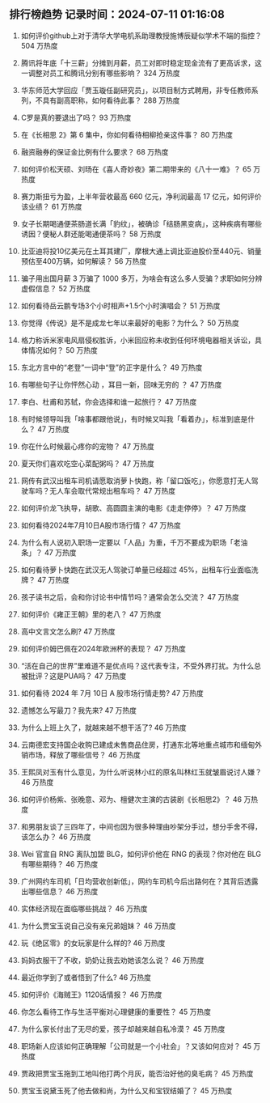 
## 排行榜趋势 记录时间：2024-07-11 01:16:08
  
  1. 如何评价github上对于清华大学电机系助理教授施博辰疑似学术不端的指控？ 504 万热度
    
  2. 腾讯将年底「十三薪」分摊到月薪，员工对即时稳定现金流有了更高诉求，这一调整对员工和腾讯分别有哪些影响？ 324 万热度
    
  3. 华东师范大学回应「贾玉璇任副研究员」，以项目制方式聘用，非专任教师系列，不具有副高职称，如何看待此事？ 288 万热度
    
  4. C罗是真的要退出了吗？ 93 万热度
    
  5. 在《长相思 2》第 6 集中，你如何看待相柳抢亲这件事？ 80 万热度
    
  6. 融资融券的保证金比例有什么要求？ 68 万热度
    
  7. 如何评价松天硕、刘旸在《喜人奇妙夜》第二期带来的《八十一难》？ 65 万热度
    
  8. 赛力斯扭亏为盈，上半年营收最高 660 亿元，净利润最高 17 亿元，如何评价该业绩？ 61 万热度
    
  9. 女子长期喝通便茶肠道长满「豹纹」，被确诊「结肠黑变病」，这种疾病有哪些诱因？便秘人群还能喝通便茶吗？ 58 万热度
    
  10. 比亚迪将投10亿美元在土耳其建厂，摩根大通上调比亚迪股价至440元、销量预估至400万辆，如何解读？ 56 万热度
    
  11. 骗子用出国月薪 3 万骗了 1000 多万，为啥会有这么多人受骗？求职如何分辨虚假信息？ 52 万热度
    
  12. 如何看待岳云鹏专场3个小时相声+1.5个小时演唱会？ 51 万热度
    
  13. 你觉得《传说》是不是成龙七年以来最好的电影？为什么？ 50 万热度
    
  14. 格力称诉米家电风扇侵权胜诉，小米回应称未收到任何环境电器相关诉讼，具体情况如何？ 50 万热度
    
  15. 东北方言中的“老登”一词中“登”的正字是什么？ 49 万热度
    
  16. 有哪些句子让你怦然心动 ，耳目一新，回味无穷的 ？ 47 万热度
    
  17. 李白、杜甫和苏轼，你会选择和谁一起旅行？ 47 万热度
    
  18. 有时候领导叫我「啥事都跟他说」，有时候又叫我「看着办」，标准到底是什么？ 47 万热度
    
  19. 你在什么时候最心疼你的宠物？ 47 万热度
    
  20. 夏天你们喜欢吃空心菜配粥吗？ 47 万热度
    
  21. 网传有武汉出租车司机请愿取消萝卜快跑，称「留口饭吃」，你愿意打无人驾驶车吗？无人车会取代常规出租车吗？ 47 万热度
    
  22. 如何评价龙飞执导，胡歌、高圆圆主演的电影《走走停停》？ 47 万热度
    
  23. 如何看待2024年7月10日A股市场行情？ 47 万热度
    
  24. 为什么有人说初入职场一定要以「人品」为重，千万不要成为职场「老油条」？ 47 万热度
    
  25. 如何看待萝卜快跑在武汉无人驾驶订单量已经超过 45%，出租车行业面临洗牌？ 47 万热度
    
  26. 孩子读书之后，会和你讨论书中情节吗？通常会怎么交流？ 47 万热度
    
  27. 如何评价《雍正王朝》里的老八？ 47 万热度
    
  28. 高中文言文怎么刷? 47 万热度
    
  29. 如何评价姆巴佩在2024年欧洲杯的表现？ 47 万热度
    
  30. “活在自己的世界”里难道不是优点吗？这代表专注，不受外界打扰。为什么总被批评？这是PUA吗？ 47 万热度
    
  31. 如何看待 2024 年 7月 10日 A 股市场行情走势? 47 万热度
    
  32. 遗憾怎么写最刀？我先来? 47 万热度
    
  33. 为什么上班上久了，就越来越不想干活了? 46 万热度
    
  34. 云南德宏支持国企收购已建成未售商品住房，打通东北等地重点城市和缅甸外销市场，释放了哪些信号？ 46 万热度
    
  35. 王熙凤对玉有什么意见，为什么听说林小红的原名叫林红玉就皱眉说讨人嫌？ 46 万热度
    
  36. 如何评价杨紫、张晚意、邓为、檀健次主演的古装剧《长相思2》？ 46 万热度
    
  37. 和男朋友谈了三四年了，中间也因为很多种理由吵架分手过，想分手舍不得，该怎么办？ 46 万热度
    
  38. Wei 官宣自 RNG 离队加盟 BLG，如何评价他在 RNG 的表现？你对他在 BLG 有哪些期待？ 46 万热度
    
  39. 广州网约车司机「日均营收创新低」，网约车司机今后出路何在？其背后透露出哪些信息？ 46 万热度
    
  40. 实体经济现在面临哪些挑战？ 46 万热度
    
  41. 为什么贾宝玉说自己没有亲兄弟姐妹？ 46 万热度
    
  42. 玩《绝区零》的女玩家是什么样的? 46 万热度
    
  43. 妈妈衣服干了不收，奶奶让我去劝她该怎么说？ 46 万热度
    
  44. 最近你学到了或者悟到了什么? 46 万热度
    
  45. 如何评价《海贼王》1120话情报？ 46 万热度
    
  46. 你怎么看待工作与生活平衡对心理健康的重要性？ 45 万热度
    
  47. 为什么家长付出了无尽的爱，孩子却越来越自私冷漠？ 45 万热度
    
  48. 职场新人应该如何正确理解「公司就是一个小社会」？又该如何应对？ 45 万热度
    
  49. 贾政把贾宝玉拖到工地叫他打两个月灰，能否治好他的臭毛病？ 45 万热度
    
  50. 贾宝玉说黛玉死了他去做和尚，为什么又和宝钗结婚了？ 45 万热度
    